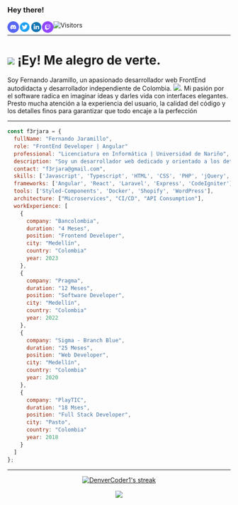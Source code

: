 <!---
f3rjara/f3rjara is a ✨ special ✨ repository because its `README.md` (this file) appears on your GitHub profile.
You can click the Preview link to take a look at your changes.
--->

### Hey there!
<a href="https://discord.gg/kezF8duh">
  <img align="left" alt="Visita mi Discord! | @f3rjara 👋" title="Visita mi Discord! | @f3rjara 👋" width="26px" src="https://raw.githubusercontent.com/f3rjara/f3rjara/main/img/discord-v2-svgrepo-com.svg" />
</a>
<a href="https://twitter.com/f3rjara">
  <img align="left" alt="Visita mi Twitter! | @f3rjara 👋" title="Visita mi Twitter! | @f3rjara 👋" width="26px" src="https://raw.githubusercontent.com/f3rjara/f3rjara/main/img/twitter-svgrepo-com.svg" />
</a>
<a href="https://www.linkedin.com/in/f3rjara/">
  <img align="left" alt="Visita mi Linkedin! | @f3rjara 👋" title="Visita mi Linkedin! | @f3rjara 👋"  width="26px" src="https://raw.githubusercontent.com/f3rjara/f3rjara/main/img/linkedin-1-svgrepo-com.svg" />
</a>
<a href="https://www.twitch.tv/f3rjara">
  <img align="left" alt="Visita mi Twitch! | @f3rjara 👋" title="Visita mi Twitch! | @f3rjara 👋" width="26px" src="https://raw.githubusercontent.com/f3rjara/f3rjara/main/img/twitch-v2-svgrepo-com.svg" />
</a>

<span>![Visitors](https://api.visitorbadge.io/api/visitors?path=https%3A%2F%2Fgithub.com%2Ff3rjara%2Ff3rjara&label=%C3%9Altimos%20visitantes&countColor=%23d9e3f0&style=plastic&labelStyle=lower)</span>
<hr>

<h1> <img src="https://emojis.slackmojis.com/emojis/images/1531849430/4246/blob-sunglasses.gif?1531849430" width="30"/> ¡Ey! Me alegro de verte.</h1>

Soy Fernando Jaramillo, un apasionado desarrollador web FrontEnd autodidacta y desarrollador independiente de Colombia. <img src="https://raw.githubusercontent.com/joielechong/iso-country-flags-svg-collection/master/svg/country-4x3/co.svg" width="13"/>.
Mi pasión por el software radica en imaginar ideas y darles vida con interfaces elegantes. Presto mucha atención a la experiencia del usuario, la calidad del código y los detalles finos para garantizar que todo encaje a la perfección

<hr>

```javascript
const f3rjara = {
  fullName: "Fernando Jaramillo",
  role: "FrontEnd Developer | Angular"
  professional: "Licenciatura en Informática | Universidad de Nariño",
  description: "Soy un desarrollador web dedicado y orientado a los detalles con una pasión por crear experiencias de usuario perfectas.",
  contact: "f3rjara@gmail.com",
  skills: ['Javascript', 'Typescript', 'HTML', 'CSS', 'PHP', 'jQuery', 'Liquid', 'Node'],
  frameworks: ['Angular', 'React', 'Laravel', 'Express', 'CodeIgniter'],
  tools: ['Styled-Components', 'Docker', 'Shopify', 'WordPress'],
  architecture: ["Microservices", "CI/CD", "API Consumption"],
  workExperience: [
    {  
      company: "Bancolombia",
      duration: "4 Meses",
      position: "Frontend Developer",
      city: "Medellín",
      country: "Colombia"
      year: 2023
    },
    {  
      company: "Pragma",
      duration: "12 Meses",
      position: "Software Developer",
      city: "Medellín",
      country: "Colombia"
      year: 2022
    },
    {
      company: "Sigma - Branch Blue",
      duration: "25 Meses",
      position: "Web Developer",
      city: "Medellín",
      country: "Colombia"
      year: 2020
    },
    {
      company: "PlayTIC",
      duration: "18 Mses",
      position: "Full Stack Developer",
      city: "Pasto",
      country: "Colombia"
      year: 2018
    }
  ]
};
```

<hr>

<p align="center">
  <a href="https://github.com/DenverCoder1/github-readme-streak-stats">
    <img alt="DenverCoder1's streak" src="http://github-readme-streak-stats.herokuapp.com?user=f3rjara&theme=tokyonight_duo"/>
  </a>  
</p>
<p align="center">
<a href="https://github.com/f3rjara">
  <img align="center" src="https://github-readme-stats.anuraghazra1.vercel.app/api/top-langs/?username=f3rjara&layout=compact&theme=material-palenight" />
</a>
</p>
